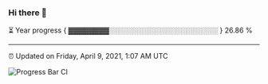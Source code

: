 ### Hi there 👋

⏳ Year progress { ▓▓▓▓▓▓▓▓░░░░░░░░░░░░░░░░░░░░░░ } 26.86 %

---

⏰ Updated on Friday, April 9, 2021, 1:07 AM UTC

![Progress Bar CI](https://github.com/arthurbuhl/arthurbuhl/workflows/Progress%20Bar%20CI/badge.svg)
